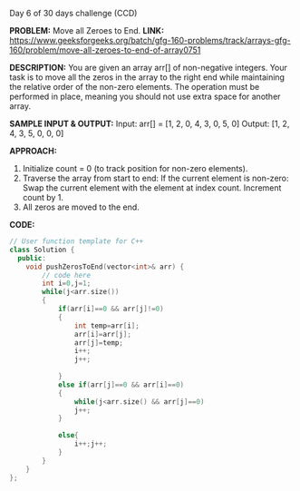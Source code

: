 Day 6 of 30 days challenge (CCD)

**PROBLEM:** Move all Zeroes to End.
**LINK:** https://www.geeksforgeeks.org/batch/gfg-160-problems/track/arrays-gfg-160/problem/move-all-zeroes-to-end-of-array0751

**DESCRIPTION:**
You are given an array arr[] of non-negative integers. 
Your task is to move all the zeros in the array to the right end while maintaining the relative order of the non-zero elements. 
The operation must be performed in place, meaning you should not use extra space for another array.

**SAMPLE INPUT & OUTPUT:**
Input: arr[] = [1, 2, 0, 4, 3, 0, 5, 0]
Output: [1, 2, 4, 3, 5, 0, 0, 0]

**APPROACH:**
1. Initialize count = 0 (to track position for non-zero elements).
2. Traverse the array from start to end:
      If the current element is non-zero:
      Swap the current element with the element at index count.
      Increment count by 1.
3. All zeros are moved to the end.

**CODE:**

```cpp
// User function template for C++
class Solution {
  public:
    void pushZerosToEnd(vector<int>& arr) {
        // code here
        int i=0,j=1;
        while(j<arr.size())
        {
            if(arr[i]==0 && arr[j]!=0)
            {
                int temp=arr[i];
                arr[i]=arr[j];
                arr[j]=temp;
                i++;
                j++;
                
            }
            else if(arr[j]==0 && arr[i]==0)
            {
                while(j<arr.size() && arr[j]==0)
                j++;
            }
            
            else{
                i++;j++;
            }
        }
    }
};
